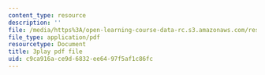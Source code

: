 ```yaml
---
content_type: resource
description: ''
file: /media/https%3A/open-learning-course-data-rc.s3.amazonaws.com/res-3-003-learn-to-build-your-own-videogame-with-the-unity-game-engine-and-microsoft-kinect-january-iap-2017/c9ca916ace9d6832ee6497f5af1c86fc_gDpkinitSRM.pdf
file_type: application/pdf
resourcetype: Document
title: 3play pdf file
uid: c9ca916a-ce9d-6832-ee64-97f5af1c86fc
---
```

